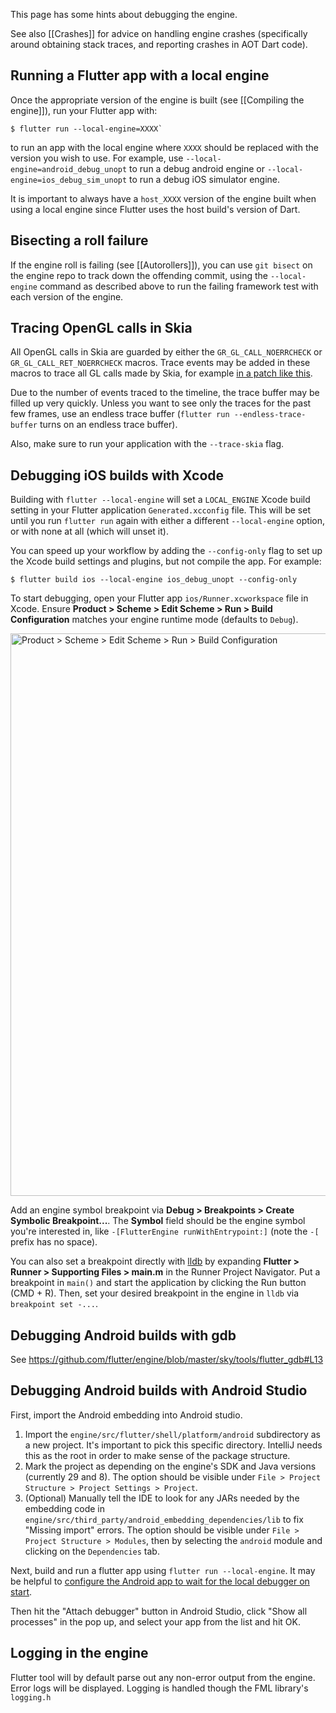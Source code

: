 This page has some hints about debugging the engine.

See also [[Crashes]] for advice on handling engine crashes (specifically around obtaining stack traces, and reporting crashes in AOT Dart code).

## Running a Flutter app with a local engine

Once the appropriate version of the engine is built (see [[Compiling the engine]]), run your Flutter app with:
```
$ flutter run --local-engine=XXXX`
```
to run an app with the local engine where `XXXX` should be replaced with the version you wish to use. For example, use `--local-engine=android_debug_unopt` to run a debug android engine or `--local-engine=ios_debug_sim_unopt` to run a debug iOS simulator engine.

It is important to always have a `host_XXXX` version of the engine built when using a local engine since Flutter uses the host build's version of Dart.

## Bisecting a roll failure

If the engine roll is failing (see [[Autorollers]]), you can use `git bisect` on the engine repo to track down the offending commit, using the `--local-engine` command as described above to run the failing framework test with each version of the engine.

## Tracing OpenGL calls in Skia

All OpenGL calls in Skia are guarded by either the `GR_GL_CALL_NOERRCHECK` or `GR_GL_CALL_RET_NOERRCHECK` macros. Trace events may be added in these macros to trace all GL calls made by Skia, for example [in a patch like this](https://gist.github.com/chinmaygarde/607eb86d5447615b9cf2804a4f8fb1ce).

Due to the number of events traced to the timeline, the trace buffer may be filled up very quickly. Unless you want to see only the traces for the past few frames, use an endless trace buffer (`flutter run --endless-trace-buffer` turns on an endless trace buffer).

Also, make sure to run your application with the `--trace-skia` flag.

## Debugging iOS builds with Xcode

Building with `flutter --local-engine` will set a `LOCAL_ENGINE` Xcode build setting in your Flutter application `Generated.xcconfig` file. This will be set until you run `flutter run` again with either a different `--local-engine` option, or with none at all (which will unset it).

You can speed up your workflow by adding the `--config-only` flag to set up the Xcode build settings and plugins, but not compile the app. For example:
```
$ flutter build ios --local-engine ios_debug_unopt --config-only
```

To start debugging, open your Flutter app `ios/Runner.xcworkspace` file in Xcode. Ensure **Product > Scheme > Edit Scheme > Run > Build Configuration** matches your engine runtime mode (defaults to `Debug`).

<img src="https://user-images.githubusercontent.com/682784/76341195-ee050680-62b9-11ea-956d-c27d65e5eec9.png" alt="Product > Scheme > Edit Scheme > Run > Build Configuration" width="900"/>

Add an engine symbol breakpoint via **Debug > Breakpoints > Create Symbolic Breakpoint...**. The **Symbol** field should be the engine symbol you're interested in, like `-[FlutterEngine runWithEntrypoint:]` (note the `-[` prefix has no space).

You can also set a breakpoint directly with [lldb](https://lldb.llvm.org/tutorial.html) by expanding **Flutter > Runner > Supporting Files > main.m** in the Runner Project Navigator. Put a breakpoint in `main()` and start the application by clicking the Run button (CMD + R). Then, set your desired breakpoint in the engine in `lldb` via `breakpoint set -...`.

## Debugging Android builds with gdb

See https://github.com/flutter/engine/blob/master/sky/tools/flutter_gdb#L13

## Debugging Android builds with Android Studio

First, import the Android embedding into Android studio.

1. Import the `engine/src/flutter/shell/platform/android` subdirectory as a new project. It's important to pick this specific directory. IntelliJ needs this as the root in order to make sense of the package structure.
2. Mark the project as depending on the engine's SDK and Java versions (currently 29 and 8). The option should be visible under `File > Project Structure > Project Settings > Project`.
3. (Optional) Manually tell the IDE to look for any JARs needed by the embedding code in `engine/src/third_party/android_embedding_dependencies/lib` to fix "Missing import" errors. The option should be visible under `File > Project Structure > Modules`, then by selecting the `android` module and clicking on the `Dependencies` tab.

Next, build and run a flutter app using `flutter run --local-engine`. It may be helpful to [configure the Android app to wait for the local debugger on start](https://developer.android.com/reference/android/os/Debug.html#waitForDebugger()).

Then hit the "Attach debugger" button in Android Studio, click "Show all processes" in the pop up, and select your app from the list and hit OK.

## Logging in the engine

Flutter tool will by default parse out any non-error output from the engine. Error logs will be displayed. Logging is handled though the FML library's `logging.h`